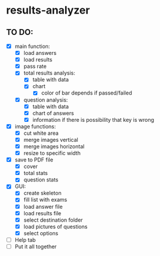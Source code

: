 # results-analyzer

## TO DO:
- [X] main function:
  - [X] load answers
  - [X] load results
  - [X] pass rate
  - [X] total results analysis:
    - [X] table with data
    - [X] chart
        - [X] color of bar depends if passed/failed
  - [X] question analysis: 
    - [X] table with data
    - [X] chart of answers
    - [X] information if there is possibility that key is wrong
- [X] image functions: 
  - [X] cut white area
  - [X] merge images vertical
  - [X] merge images horizontal
  - [X] resize to specific width
- [X] save to PDF file
  - [X] cover
  - [X] total stats
  - [X] question stats
- [X] GUI:
  - [X] create skeleton
  - [X] fill list with exams
  - [X] load answer file
  - [X] load results file
  - [X] select destination folder
  - [X] load pictures of questions
  - [X] select options
- [ ] Help tab
- [ ] Put it all together
